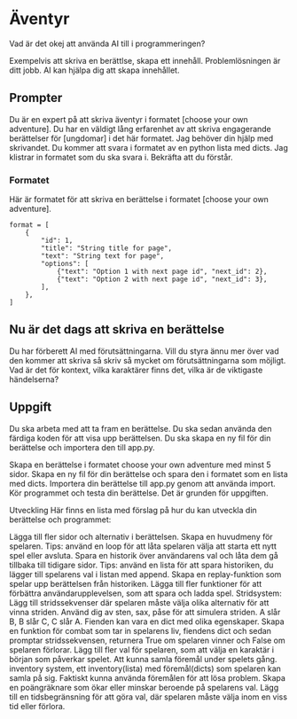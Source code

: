 # Äventyr

Vad är det okej att använda AI till i programmeringen?

Exempelvis att skriva en berättlse, skapa ett innehåll. Problemlösningen är ditt jobb. AI kan hjälpa dig att skapa innehållet.

## Prompter

Du är en expert på att skriva äventyr i formatet [choose your own adventure]. Du har en väldigt lång erfarenhet av att skriva engagerande berättelser för [ungdomar] i det här formatet. 
Jag behöver din hjälp med skrivandet. Du kommer att svara i formatet av en python lista med dicts.
Jag klistrar in formatet som du ska svara i. Bekräfta att du förstår.

### Formatet 

Här är formatet för att skriva en berättelse i formatet [choose your own adventure]. 

```
format = [
    {
        "id": 1,
        "title": "String title for page",
        "text": "String text for page",
        "options": [
            {"text": "Option 1 with next page id", "next_id": 2},
            {"text": "Option 2 with next page id", "next_id": 3},
        ],
    },
]
```

## Nu är det dags att skriva en berättelse

Du har förberett AI med förutsättningarna. Vill du styra ännu mer över vad den kommer att skriva så skriv så mycket om förutsättningarna som möjligt. Vad är det för kontext, vilka karaktärer finns det, vilka är de viktigaste händelserna?

## Uppgift

Du ska arbeta med att ta fram en berättelse. Du ska sedan använda den färdiga koden för att visa upp berättelsen. Du ska skapa en ny fil för din berättelse och importera den till app.py.

Skapa en berättelse i formatet choose your own adventure med minst 5 sidor.
Skapa en ny fil för din berättelse och spara den i formatet som en lista med dicts.
Importera din berättelse till app.py genom att använda import.
Kör programmet och testa din berättelse.
Det är grunden för uppgiften.

Utveckling
Här finns en lista med förslag på hur du kan utveckla din berättelse och programmet:

Lägga till fler sidor och alternativ i berättelsen.
Skapa en huvudmeny för spelaren. Tips: använd en loop för att låta spelaren välja att starta ett nytt spel eller avsluta.
Spara en historik över användarens val och låta dem gå tillbaka till tidigare sidor. Tips: använd en lista för att spara historiken, du lägger till spelarens val i listan med append.
Skapa en replay-funktion som spelar upp berättelsen från historiken.
Lägga till fler funktioner för att förbättra användarupplevelsen, som att spara och ladda spel.
Stridsystem: Lägg till stridssekvenser där spelaren måste välja olika alternativ för att vinna striden.
Använd dig av sten, sax, påse för att simulera striden. A slår B, B slår C, C slår A.
Fienden kan vara en dict med olika egenskaper.
Skapa en funktion för combat som tar in spelarens liv, fiendens dict och sedan promptar stridssekvensen, returnera True om spelaren vinner och False om spelaren förlorar.
Lägg till fler val för spelaren, som att välja en karaktär i början som påverkar spelet.
Att kunna samla föremål under spelets gång.
inventory system, ett inventory(lista) med föremål(dicts) som spelaren kan samla på sig.
Faktiskt kunna använda föremålen för att lösa problem.
Skapa en poängräknare som ökar eller minskar beroende på spelarens val.
Lägg till en tidsbegränsning för att göra val, där spelaren måste välja inom en viss tid eller förlora.


